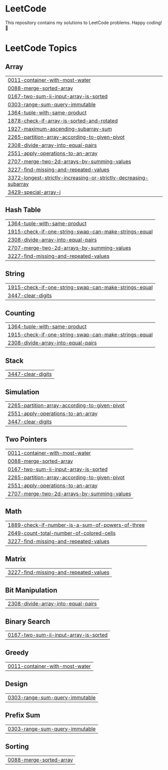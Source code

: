 # LeetCode

This repository contains my solutions to LeetCode problems.
Happy coding! 🚀


<!---LeetCode Topics Start-->
# LeetCode Topics
## Array
|  |
| ------- |
| [0011-container-with-most-water](https://github.com/Dhrishita/Leetcode-solutions/tree/master/0011-container-with-most-water) |
| [0088-merge-sorted-array](https://github.com/Dhrishita/Leetcode-solutions/tree/master/0088-merge-sorted-array) |
| [0167-two-sum-ii-input-array-is-sorted](https://github.com/Dhrishita/Leetcode-solutions/tree/master/0167-two-sum-ii-input-array-is-sorted) |
| [0303-range-sum-query-immutable](https://github.com/Dhrishita/Leetcode-solutions/tree/master/0303-range-sum-query-immutable) |
| [1364-tuple-with-same-product](https://github.com/Dhrishita/Leetcode-solutions/tree/master/1364-tuple-with-same-product) |
| [1878-check-if-array-is-sorted-and-rotated](https://github.com/Dhrishita/Leetcode-solutions/tree/master/1878-check-if-array-is-sorted-and-rotated) |
| [1927-maximum-ascending-subarray-sum](https://github.com/Dhrishita/Leetcode-solutions/tree/master/1927-maximum-ascending-subarray-sum) |
| [2265-partition-array-according-to-given-pivot](https://github.com/Dhrishita/Leetcode-solutions/tree/master/2265-partition-array-according-to-given-pivot) |
| [2308-divide-array-into-equal-pairs](https://github.com/Dhrishita/Leetcode-solutions/tree/master/2308-divide-array-into-equal-pairs) |
| [2551-apply-operations-to-an-array](https://github.com/Dhrishita/Leetcode-solutions/tree/master/2551-apply-operations-to-an-array) |
| [2707-merge-two-2d-arrays-by-summing-values](https://github.com/Dhrishita/Leetcode-solutions/tree/master/2707-merge-two-2d-arrays-by-summing-values) |
| [3227-find-missing-and-repeated-values](https://github.com/Dhrishita/Leetcode-solutions/tree/master/3227-find-missing-and-repeated-values) |
| [3372-longest-strictly-increasing-or-strictly-decreasing-subarray](https://github.com/Dhrishita/Leetcode-solutions/tree/master/3372-longest-strictly-increasing-or-strictly-decreasing-subarray) |
| [3429-special-array-i](https://github.com/Dhrishita/Leetcode-solutions/tree/master/3429-special-array-i) |
## Hash Table
|  |
| ------- |
| [1364-tuple-with-same-product](https://github.com/Dhrishita/Leetcode-solutions/tree/master/1364-tuple-with-same-product) |
| [1915-check-if-one-string-swap-can-make-strings-equal](https://github.com/Dhrishita/Leetcode-solutions/tree/master/1915-check-if-one-string-swap-can-make-strings-equal) |
| [2308-divide-array-into-equal-pairs](https://github.com/Dhrishita/Leetcode-solutions/tree/master/2308-divide-array-into-equal-pairs) |
| [2707-merge-two-2d-arrays-by-summing-values](https://github.com/Dhrishita/Leetcode-solutions/tree/master/2707-merge-two-2d-arrays-by-summing-values) |
| [3227-find-missing-and-repeated-values](https://github.com/Dhrishita/Leetcode-solutions/tree/master/3227-find-missing-and-repeated-values) |
## String
|  |
| ------- |
| [1915-check-if-one-string-swap-can-make-strings-equal](https://github.com/Dhrishita/Leetcode-solutions/tree/master/1915-check-if-one-string-swap-can-make-strings-equal) |
| [3447-clear-digits](https://github.com/Dhrishita/Leetcode-solutions/tree/master/3447-clear-digits) |
## Counting
|  |
| ------- |
| [1364-tuple-with-same-product](https://github.com/Dhrishita/Leetcode-solutions/tree/master/1364-tuple-with-same-product) |
| [1915-check-if-one-string-swap-can-make-strings-equal](https://github.com/Dhrishita/Leetcode-solutions/tree/master/1915-check-if-one-string-swap-can-make-strings-equal) |
| [2308-divide-array-into-equal-pairs](https://github.com/Dhrishita/Leetcode-solutions/tree/master/2308-divide-array-into-equal-pairs) |
## Stack
|  |
| ------- |
| [3447-clear-digits](https://github.com/Dhrishita/Leetcode-solutions/tree/master/3447-clear-digits) |
## Simulation
|  |
| ------- |
| [2265-partition-array-according-to-given-pivot](https://github.com/Dhrishita/Leetcode-solutions/tree/master/2265-partition-array-according-to-given-pivot) |
| [2551-apply-operations-to-an-array](https://github.com/Dhrishita/Leetcode-solutions/tree/master/2551-apply-operations-to-an-array) |
| [3447-clear-digits](https://github.com/Dhrishita/Leetcode-solutions/tree/master/3447-clear-digits) |
## Two Pointers
|  |
| ------- |
| [0011-container-with-most-water](https://github.com/Dhrishita/Leetcode-solutions/tree/master/0011-container-with-most-water) |
| [0088-merge-sorted-array](https://github.com/Dhrishita/Leetcode-solutions/tree/master/0088-merge-sorted-array) |
| [0167-two-sum-ii-input-array-is-sorted](https://github.com/Dhrishita/Leetcode-solutions/tree/master/0167-two-sum-ii-input-array-is-sorted) |
| [2265-partition-array-according-to-given-pivot](https://github.com/Dhrishita/Leetcode-solutions/tree/master/2265-partition-array-according-to-given-pivot) |
| [2551-apply-operations-to-an-array](https://github.com/Dhrishita/Leetcode-solutions/tree/master/2551-apply-operations-to-an-array) |
| [2707-merge-two-2d-arrays-by-summing-values](https://github.com/Dhrishita/Leetcode-solutions/tree/master/2707-merge-two-2d-arrays-by-summing-values) |
## Math
|  |
| ------- |
| [1889-check-if-number-is-a-sum-of-powers-of-three](https://github.com/Dhrishita/Leetcode-solutions/tree/master/1889-check-if-number-is-a-sum-of-powers-of-three) |
| [2649-count-total-number-of-colored-cells](https://github.com/Dhrishita/Leetcode-solutions/tree/master/2649-count-total-number-of-colored-cells) |
| [3227-find-missing-and-repeated-values](https://github.com/Dhrishita/Leetcode-solutions/tree/master/3227-find-missing-and-repeated-values) |
## Matrix
|  |
| ------- |
| [3227-find-missing-and-repeated-values](https://github.com/Dhrishita/Leetcode-solutions/tree/master/3227-find-missing-and-repeated-values) |
## Bit Manipulation
|  |
| ------- |
| [2308-divide-array-into-equal-pairs](https://github.com/Dhrishita/Leetcode-solutions/tree/master/2308-divide-array-into-equal-pairs) |
## Binary Search
|  |
| ------- |
| [0167-two-sum-ii-input-array-is-sorted](https://github.com/Dhrishita/Leetcode-solutions/tree/master/0167-two-sum-ii-input-array-is-sorted) |
## Greedy
|  |
| ------- |
| [0011-container-with-most-water](https://github.com/Dhrishita/Leetcode-solutions/tree/master/0011-container-with-most-water) |
## Design
|  |
| ------- |
| [0303-range-sum-query-immutable](https://github.com/Dhrishita/Leetcode-solutions/tree/master/0303-range-sum-query-immutable) |
## Prefix Sum
|  |
| ------- |
| [0303-range-sum-query-immutable](https://github.com/Dhrishita/Leetcode-solutions/tree/master/0303-range-sum-query-immutable) |
## Sorting
|  |
| ------- |
| [0088-merge-sorted-array](https://github.com/Dhrishita/Leetcode-solutions/tree/master/0088-merge-sorted-array) |
<!---LeetCode Topics End-->